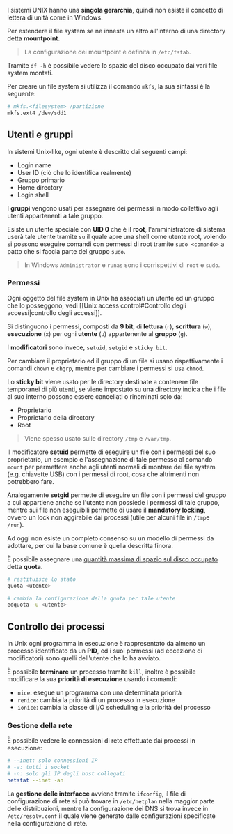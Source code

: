I sistemi UNIX hanno una **singola gerarchia**, quindi non esiste il concetto di lettera di unità come in Windows.

Per estendere il file system se ne innesta un altro all'interno di una directory detta **mountpoint**.
>La configurazione dei mountpoint è definita in `/etc/fstab`.

Tramite `df -h` è possibile vedere lo spazio del disco occupato dai vari file system montati.

Per creare un file system si utilizza il comando `mkfs`, la sua sintassi è la seguente:
```bash
# mkfs.<filesystem> /partizione
mkfs.ext4 /dev/sdd1
```

## Utenti e gruppi
In sistemi Unix-like, ogni utente è descritto dai seguenti campi:
- Login name
- User ID (ciò che lo identifica realmente)
- Gruppo primario
- Home directory
- Login shell

I **gruppi** vengono usati per assegnare dei permessi in modo collettivo agli utenti appartenenti a tale gruppo.

Esiste un utente speciale con **UID 0** che è il **root**, l'amministratore di sistema userà tale utente tramite `su` il quale apre una shell come utente root, volendo si possono eseguire comandi con permessi di root tramite `sudo <comando>` a patto che si faccia parte del gruppo `sudo`.
>In Windows `Administrator` e `runas` sono i corrispettivi di `root` e `sudo`.

### Permessi
Ogni oggetto del file system in Unix ha associati un utente ed un gruppo che lo posseggono, vedi [[Unix access control#Controllo degli accessi|controllo degli accessi]].

Si distinguono i permessi, composti da **9 bit**, di **lettura** (`r`), **scrittura** (`w`), **esecuzione** (`x`) per ogni **utente** (`u`) appartenente al **gruppo** (`g`).

I **modificatori** sono invece, `setuid`, `setgid` e `sticky bit`.

Per cambiare il proprietario ed il gruppo di un file si usano rispettivamente i comandi `chown` e `chgrp`, mentre per cambiare i permessi si usa `chmod`.

Lo **sticky bit** viene usato per le directory destinate a contenere file temporanei di più utenti, se viene impostato su una directory indica che i file al suo interno possono essere cancellati o rinominati solo da:
- Proprietario
- Proprietario della directory
- Root
>Viene spesso usato sulle directory `/tmp` e `/var/tmp`.

Il modificatore **setuid** permette di eseguire un file con i permessi del suo proprietario, un esempio è l'assegnazione di tale permesso al comando `mount` per permettere anche agli utenti normali di montare dei file system (e.g. chiavette USB) con i permessi di root, cosa che altrimenti non potrebbero fare.

Analogamente **setgid** permette di eseguire un file con i permessi del gruppo a cui appartiene anche se l'utente non possiede i permessi di tale gruppo, mentre sui file non eseguibili permette di usare il **mandatory locking**, ovvero un lock non aggirabile dai processi (utile per alcuni file in `/tmp`e `/run`).

Ad oggi non esiste un completo consenso su un modello di permessi da adottare, per cui la base comune è quella descritta finora.

È possibile assegnare una <u>quantità massima di spazio sul disco occupato</u> detta **quota**.
```bash
# restituisce lo stato
quota <utente>

# cambia la configurazione della quota per tale utente
edquota -u <utente>
```

## Controllo dei processi
In Unix ogni programma in esecuzione è rappresentato da almeno un processo identificato da un **PID**, ed i suoi permessi (ad eccezione di modificatori) sono quelli dell'utente che lo ha avviato.

È possibile **terminare** un processo tramite `kill`, inoltre è possibile modificare la sua **priorità di esecuzione** usando i comandi:
- `nice`: esegue un programma con una determinata priorità
- `renice`: cambia la priorità di un processo in esecuzione
- `ionice`: cambia la classe di I/O scheduling e la priorità del processo

### Gestione della rete
È possibile vedere le connessioni di rete effettuate dai processi in esecuzione:
```bash
# --inet: solo connessioni IP
# -a: tutti i socket
# -n: solo gli IP degli host collegati
netstat --inet -an
```

La **gestione delle interfacce** avviene tramite `ifconfig`, il file di configurazione di rete si può trovare in `/etc/netplan` nella maggior parte delle distribuzioni, mentre la configurazione dei DNS si trova invece in `/etc/resolv.conf` il quale viene generato dalle configurazioni specificate nella configurazione di rete.
